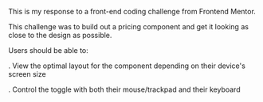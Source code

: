 This is my response to a front-end coding challenge from Frontend Mentor. 

This challenge was to build out a pricing component and get it looking as close to the design as possible. 

Users should be able to:

  . View the optimal layout for the component depending on their device's screen size

  . Control the toggle with both their mouse/trackpad and their keyboard
